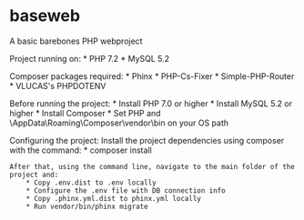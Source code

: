 # baseweb
A basic barebones PHP webproject

Project running on:
    * PHP 7.2
    * MySQL 5.2

Composer packages required:
    * Phinx
    * PHP-Cs-Fixer
    * Simple-PHP-Router
    * VLUCAS's PHPDOTENV

Before running the project:
    * Install PHP 7.0 or higher
    * Install MySQL 5.2 or higher
    * Install Composer 
    * Set PHP and \AppData\Roaming\Composer\vendor\bin on your OS path 

Configuring the project:
    Install the project dependencies using composer with the command:
        * composer install

    After that, using the command line, navigate to the main folder of the project and:
        * Copy .env.dist to .env locally
        * Configure the .env file with DB connection info
        * Copy .phinx.yml.dist to phinx.yml locally
        * Run vendor/bin/phinx migrate